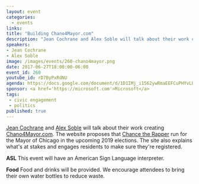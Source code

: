 ```yaml
---
layout: event
categories: 
  - events
links:
title: "Building Chano4Mayor.com"
description: "Jean Cochrane and Alex Soble will talk about their work creating Chano4Mayor.com. The website proposes that Chance the Rapper run for the Mayor of Chicago in the upcoming 2019 elections. The site also explains what’s at stakes and engages residents to make sure they’re registered."
speakers:
- Jean Cochrane
- Alex Soble
image: /images/events/260-chano4mayor.png
date: 2017-06-27T18:00:00-06:00
event_id: 260
youtube_id: rD7ByPxRdNU
agenda: https://docs.google.com/document/d/1D1IMj_i1562ywRmaEEFCuPHYvLU8hz9wrmWwbFvhzvQ/edit#
sponsor: <a href='https://microsoft.com'>Microsoft</a>
tags:
 - civic engagement
 - politics
published: true
---
```


[Jean Cochrane](https://twitter.com/jean_cochrane) and [Alex Soble](https://twitter.com/alexsoble) will talk about their work creating [Chano4Mayor.com](https://chano4mayor.com/). The website proposes that [Chance the Rapper](https://en.wikipedia.org/wiki/Chance_the_Rapper) run for the Mayor of Chicago in the upcoming 2019 elections. The site also explains what's at stakes and engages residents to make sure they're registered. 

**ASL** This event will have an American Sign Language interpreter.

**Food** Food and drinks will be provided. We encourage attendees to bring their own water bottles to reduce waste.